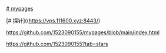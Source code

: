 [# mypages](https://1523090155.github.io/mypages/)


[# 探针]((https://vps.111600.xyz:8443/)

https://github.com/1523090155/mypages/blob/main/index.html


https://github.com/1523090155?tab=stars
